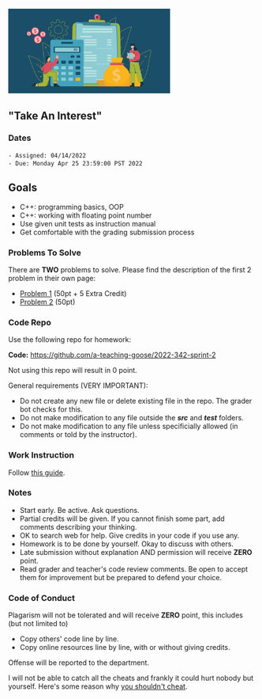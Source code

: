 <img src="images/compound_interest.png"
     width="65%" />

## "Take An Interest"

### Dates

    - Assigned: 04/14/2022
    - Due: Monday Apr 25 23:59:00 PST 2022

## Goals ##

- C++: programming basics, OOP
- C++: working with floating point number
- Use given unit tests as instruction manual
- Get comfortable with the grading submission process

### Problems To Solve

There are **TWO** problems to solve. Please find the description of the first 2 problem in their own page:

- [Problem 1](problem_1.md) (50pt + 5 Extra Credit)
- [Problem 2](problem_2.md) (50pt)

### Code Repo ###

Use the following repo for homework:

**Code:** https://github.com/a-teaching-goose/2022-342-sprint-2 

Not using this repo will result in 0 point.

General requirements (VERY IMPORTANT):
- Do not create any new file or delete existing file in the repo. The grader bot checks for this.
- Do not make modification to any file outside the ***src*** and ***test*** folders.
- Do not make modification to any file unless specificially allowed (in comments or told by the instructor).

### Work Instruction
Follow [this guide](https://github.com/a-teaching-goose/CSS342A-2022-Spring/blob/main/homeworks/work_guide.md).

### Notes ###

- Start early. Be active. Ask questions.
- Partial credits will be given. If you cannot finish some part, add comments describing your thinking.
- OK to search web for help. Give credits in your code if you use any.
- Homework is to be done by yourself. Okay to discuss with others. 
- Late submission without explanation AND permission will receive **ZERO** point.  
- Read grader and teacher's code review comments. Be open to accept them for improvement but be prepared to defend your choice. 

### Code of Conduct

Plagarism will not be tolerated and will receive **ZERO** point, this includes (but not limited to)

- Copy others' code line by line.
- Copy online resources line by line, with or without giving credits.

Offense will be reported to the department.

I will not be able to catch all the cheats and frankly it could hurt nobody but yourself. Here's some reason why [you shouldn't cheat](https://www.youtube.com/watch?v=hMloyp6NI4E).

